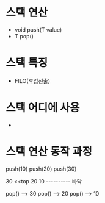 
# 스택 연산

- void push(T value)
- T pop()

# 스택 특징

- FILO(후입선출)

# 스택 어디에 사용

- 

# 스택 연산 동작 과정

push(10)
push(20)
push(30)

30      <<top
20
10
---------- 바닥

pop() --> 30
pop() --> 20
pop() --> 10

